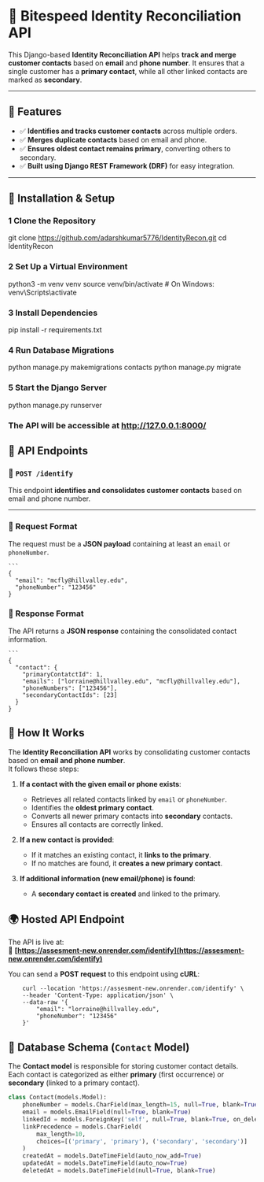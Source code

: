 # 🚀 Bitespeed Identity Reconciliation API

This Django-based **Identity Reconciliation API** helps **track and merge customer contacts** based on **email** and **phone number**. It ensures that a single customer has a **primary contact**, while all other linked contacts are marked as **secondary**.

---

## 📌 Features
- ✅ **Identifies and tracks customer contacts** across multiple orders.
- ✅ **Merges duplicate contacts** based on email and phone.
- ✅ **Ensures oldest contact remains primary**, converting others to secondary.
- ✅ **Built using Django REST Framework (DRF)** for easy integration.

---

## 🔧 Installation & Setup

### 1️ **Clone the Repository**
git clone https://github.com/adarshkumar5776/IdentityRecon.git
cd IdentityRecon

### 2 **Set Up a Virtual Environment**
python3 -m venv venv
source venv/bin/activate  # On Windows: venv\Scripts\activate

### 3 **Install Dependencies**
pip install -r requirements.txt

### 4 **Run Database Migrations**
python manage.py makemigrations contacts
python manage.py migrate

### 5 **Start the Django Server**
python manage.py runserver

### The API will be accessible at http://127.0.0.1:8000/


## 🚀 API Endpoints

### 🔹 `POST /identify`
This endpoint **identifies and consolidates customer contacts** based on email and phone number.

---

### **📌 Request Format**
The request must be a **JSON payload** containing at least an `email` or `phoneNumber`.

    ```
    {
      "email": "mcfly@hillvalley.edu",
      "phoneNumber": "123456"
    }

### **📌 Response Format**
The API returns a **JSON response** containing the consolidated contact information.

    ```
    {
      "contact": {
        "primaryContatctId": 1,
        "emails": ["lorraine@hillvalley.edu", "mcfly@hillvalley.edu"],
        "phoneNumbers": ["123456"],
        "secondaryContactIds": [23]
      }
    }

## 📌 How It Works

The **Identity Reconciliation API** works by consolidating customer contacts based on **email and phone number**.  
It follows these steps:

1. **If a contact with the given email or phone exists**:
   - Retrieves all related contacts linked by `email` or `phoneNumber`.
   - Identifies the **oldest primary contact**.
   - Converts all newer primary contacts into **secondary** contacts.
   - Ensures all contacts are correctly linked.

2. **If a new contact is provided**:
   - If it matches an existing contact, it **links to the primary**.
   - If no matches are found, it **creates a new primary contact**.

3. **If additional information (new email/phone) is found**:
   - A **secondary contact is created** and linked to the primary.

## 🌍 Hosted API Endpoint
The API is live at:  
🔗 **[https://assesment-new.onrender.com/identify](https://assesment-new.onrender.com/identify)**  

You can send a **POST request** to this endpoint using **cURL**:
```
    curl --location 'https://assesment-new.onrender.com/identify' \
    --header 'Content-Type: application/json' \
    --data-raw '{
        "email": "lorraine@hillvalley.edu",
        "phoneNumber": "123456"
    }'
```

## 📌 Database Schema (`Contact` Model)

The **Contact model** is responsible for storing customer contact details.  
Each contact is categorized as either **primary** (first occurrence) or **secondary** (linked to a primary contact).

```python
class Contact(models.Model):
    phoneNumber = models.CharField(max_length=15, null=True, blank=True)
    email = models.EmailField(null=True, blank=True)
    linkedId = models.ForeignKey('self', null=True, blank=True, on_delete=models.CASCADE)
    linkPrecedence = models.CharField(
        max_length=10, 
        choices=[('primary', 'primary'), ('secondary', 'secondary')]
    )
    createdAt = models.DateTimeField(auto_now_add=True)
    updatedAt = models.DateTimeField(auto_now=True)
    deletedAt = models.DateTimeField(null=True, blank=True)


